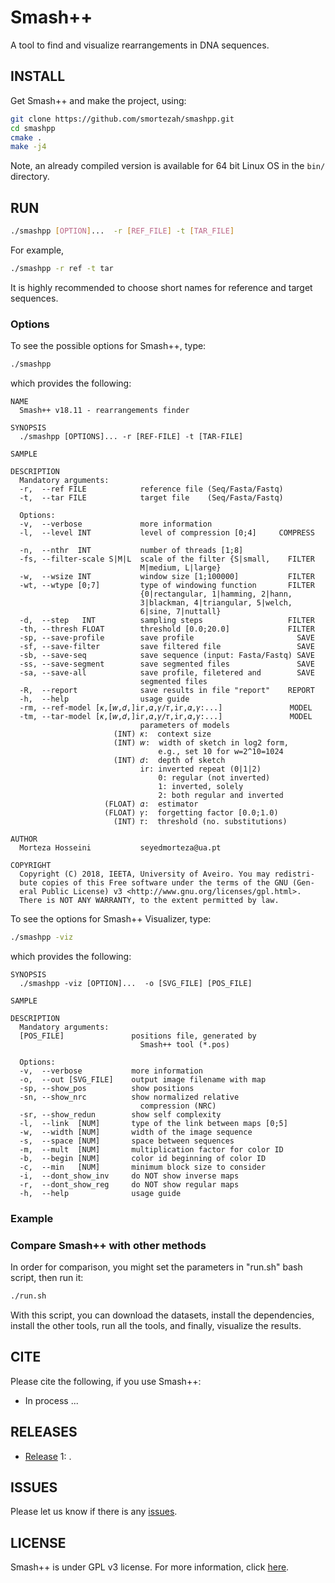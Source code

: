 # Smash++

A tool to find and visualize rearrangements in DNA sequences.

## INSTALL
Get Smash++ and make the project, using:
```bash
git clone https://github.com/smortezah/smashpp.git
cd smashpp
cmake .
make -j4
```
Note, an already compiled version is available for 64 bit Linux OS in
the `bin/` directory.


## RUN
```bash
./smashpp [OPTION]...  -r [REF_FILE] -t [TAR_FILE]
```
For example,
```bash
./smashpp -r ref -t tar
```
It is highly recommended to choose short names for reference and target 
sequences.


### Options
To see the possible options for Smash++, type:
```bash
./smashpp
```
which provides the following:
```
NAME
  Smash++ v18.11 - rearrangements finder                       
                                                                        
SYNOPSIS
  ./smashpp [OPTIONS]... -r [REF-FILE] -t [TAR-FILE]
                                                                        
SAMPLE
                                                                        
DESCRIPTION
  Mandatory arguments:
  -r,  --ref FILE            reference file (Seq/Fasta/Fastq)
  -t,  --tar FILE            target file    (Seq/Fasta/Fastq)
                                                                        
  Options:
  -v,  --verbose             more information
  -l,  --level INT           level of compression [0;4]     COMPRESS  
  
  -n,  --nthr  INT           number of threads [1;8]  
  -fs, --filter-scale S|M|L  scale of the filter {S|small,    FILTER
                             M|medium, L|large}
  -w,  --wsize INT           window size [1;100000]           FILTER
  -wt, --wtype [0;7]         type of windowing function       FILTER
                             {0|rectangular, 1|hamming, 2|hann,
                             3|blackman, 4|triangular, 5|welch,
                             6|sine, 7|nuttall}
  -d,  --step   INT          sampling steps                   FILTER
  -th, --thresh FLOAT        threshold [0.0;20.0]             FILTER
  -sp, --save-profile        save profile                       SAVE
  -sf, --save-filter         save filtered file                 SAVE
  -sb, --save-seq            save sequence (input: Fasta/Fastq) SAVE
  -ss, --save-segment        save segmented files               SAVE
  -sa, --save-all            save profile, filetered and        SAVE
                             segmented files
  -R,  --report              save results in file "report"    REPORT
  -h,  --help                usage guide
  -rm, --ref-model [𝜅,[𝑤,𝑑,]ir,𝛼,𝛾/𝜏,ir,𝛼,𝛾:...]               MODEL
  -tm, --tar-model [𝜅,[𝑤,𝑑,]ir,𝛼,𝛾/𝜏,ir,𝛼,𝛾:...]               MODEL
                             parameters of models                       
                       (INT) 𝜅:  context size        
                       (INT) 𝑤:  width of sketch in log2 form, 
                                 e.g., set 10 for w=2^10=1024
                       (INT) 𝑑:  depth of sketch
                             ir: inverted repeat (0|1|2)
                                 0: regular (not inverted)
                                 1: inverted, solely
                                 2: both regular and inverted
                     (FLOAT) 𝛼:  estimator
                     (FLOAT) 𝛾:  forgetting factor [0.0;1.0) 
                       (INT) 𝜏:  threshold (no. substitutions) 
                                                                        
AUTHOR
  Morteza Hosseini           seyedmorteza@ua.pt
                                                                        
COPYRIGHT
  Copyright (C) 2018, IEETA, University of Aveiro. You may redistri- 
  bute copies of this Free software under the terms of the GNU (Gen-    
  eral Public License) v3 <http://www.gnu.org/licenses/gpl.html>.       
  There is NOT ANY WARRANTY, to the extent permitted by law.
```

To see the options for Smash++ Visualizer, type:
```bash
./smashpp -viz
```
which provides the following:
```
SYNOPSIS                                                                
  ./smashpp -viz [OPTION]...  -o [SVG_FILE] [POS_FILE]                  
                                                                        
SAMPLE                                                                  
                                                                        
DESCRIPTION                                                             
  Mandatory arguments:                                                  
  [POS_FILE]               positions file, generated by                 
                             Smash++ tool (*.pos)                    
                                                                        
  Options:                                                              
  -v,  --verbose           more information                             
  -o,  --out [SVG_FILE]    output image filename with map               
  -sp, --show_pos          show positions                               
  -sn, --show_nrc          show normalized relative                     
                             compression (NRC)                          
  -sr, --show_redun        show self complexity                         
  -l,  --link  [NUM]       type of the link between maps [0;5]          
  -w,  --width [NUM]       width of the image sequence                  
  -s,  --space [NUM]       space between sequences                      
  -m,  --mult  [NUM]       multiplication factor for color ID           
  -b,  --begin [NUM]       color id beginning of color ID               
  -c,  --min   [NUM]       minimum block size to consider               
  -i,  --dont_show_inv     do NOT show inverse maps                     
  -r,  --dont_show_reg     do NOT show regular maps                     
  -h,  --help              usage guide
```

### Example


### Compare Smash++ with other methods
In order for comparison, you might set the parameters in 
"run.sh" bash script, then run it:
```bash
./run.sh
```
With this script, you can download the datasets, install the dependencies, 
install the other tools, run all the tools, and finally, visualize the results.


## CITE
Please cite the following, if you use Smash++:
* In process ...


## RELEASES
* [Release](https://github.com/smortezah/smashpp/releases) 1: .


## ISSUES
Please let us know if there is any 
[issues](https://github.com/smortezah/smashpp/issues).


## LICENSE
Smash++ is under GPL v3 license. For more information, click 
[here](http://www.gnu.org/licenses/gpl-3.0.html).